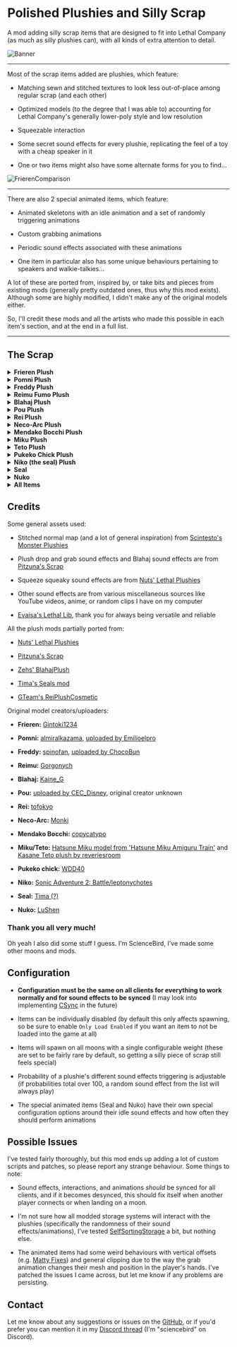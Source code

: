 # Polished Plushies and Silly Scrap

A mod adding silly scrap items that are designed to fit into Lethal Company (as much as silly plushies can), with all kinds of extra attention to detail.

![Banner](https://imgur.com/V6TQPfn.png)

---

Most of the scrap items added are plushies, which feature:

- Matching sewn and stitched textures to look less out-of-place among regular scrap (and each other)

- Optimized models (to the degree that I was able to) accounting for Lethal Company's generally lower-poly style and low resolution

- Squeezable interaction

- Some secret sound effects for every plushie, replicating the feel of a toy with a cheap speaker in it

- One or two items might also have some alternate forms for you to find...

![FrierenComparison](https://imgur.com/zoNaQmS.png)

---

There are also 2 special animated items, which feature:

- Animated skeletons with an idle animation and a set of randomly triggering animations

- Custom grabbing animations

- Periodic sound effects associated with these animations

- One item in particular also has some unique behaviours pertaining to speakers and walkie-talkies...

A lot of these are ported from, inspired by, or take bits and pieces from existing mods (generally pretty outdated ones, thus why this mod exists). Although some are highly modified, I didn't make any of the original models either.

So, I'll credit these mods and all the artists who made this possible in each item's section, and at the end in a full list.

---

## The Scrap

<details>
<summary><b>Frieren Plush</b></summary>

---

![Frieren](https://imgur.com/e5qfJno.png)

> ### A Lethal Company classic: everybody's favourite millennia old adorable mage.

From [Nuts' Lethal Plushies mod(s)](https://thunderstore.io/c/lethal-company/p/Nuts/LethalPlushies/), and more recently it's also featured in [Premium Scraps](https://thunderstore.io/c/lethal-company/p/Zigzag/PremiumScraps/).

Original model by [Gintoki1234](https://sketchfab.com/3d-models/frieren-plushie-209c79c641164b38a81e145b6af3f890).

---

</details>

<details>
<summary><b>Pomni Plush</b></summary>

---

![Pomni](https://imgur.com/gtzWl7m.png)

> ### Internet sensation clown-failure.

From [Nuts' Lethal Plushies mod(s)](https://thunderstore.io/c/lethal-company/p/Nuts/LethalPlushies/).

Original model by [almiralkazama](https://www.deviantart.com/almiralkazama), [uploaded by Emilioelpro](https://sketchfab.com/3d-models/pomni-plushie-1cf8e80aca674c92ab92302868952546).

---

</details>

<details>
<summary><b>Freddy Plush</b></summary>

---

![Freddy](https://imgur.com/WqLWp3U.png)

> ### The beloved mascot of Freddy Fazbear's Pizza.

From [Nuts' Lethal Plushies mod(s)](https://thunderstore.io/c/lethal-company/p/Nuts/LethalPlushies/).

Original model by [spinofan](https://www.deviantart.com/spinofan), [uploaded by ChocoBun](https://sketchfab.com/3d-models/spinofan-freddy-plush-04f51877ba25493d94d05f6086492f37).

---

</details>

<details>
<summary><b>Reimu Fumo Plush</b></summary>

---

![Reimu](https://imgur.com/vGMmDcd.png)

> ### Shrine maiden Reimu Hakurei has been transformed into a highly marketable plush!

From [Nuts' Lethal Plushies mod(s)](https://thunderstore.io/c/lethal-company/p/Nuts/LethalPlushies/).

Original model by [Gorgonych](https://sketchfab.com/3d-models/fumo-reimu-4cb1dec5f8a447079c2fed94bcfdbee4).

---

</details>

<details>
<summary><b>Blahaj Plush</b></summary>

---

![Blahaj](https://imgur.com/wJymrbj.png)

> ### They have lept from the aisles of IKEA into our hearts (and now into Lethal Company).

From [Zehs' BlahajPlush](https://thunderstore.io/c/lethal-company/p/Zehs/BlahajPlush/), [Pitzuna's Scrap](https://thunderstore.io/c/lethal-company/p/Pitzuna/Pitzunas_Scrap/), and many others.

Blahaj's special sound effects are from [Pitzuna's Scrap](https://thunderstore.io/c/lethal-company/p/Pitzuna/Pitzunas_Scrap/) (some model modifications also appear to be done by them).

Original model by [Kaine_G](https://sketchfab.com/3d-models/blahaj-ce981de49111488c81ea646067abe1ec).

---

</details>


<details>
<summary><b>Pou Plush</b></summary>

---

![Pou](https://imgur.com/6XZlGbg.png)

> ### Hiw do i sell him

A different Pou model is featured in [Pitzunas Scrap](https://thunderstore.io/c/lethal-company/p/Pitzuna/Pitzunas_Scrap/).

Original model uploaded by [CEC_Disney](https://sketchfab.com/3d-models/pou-plush-60c9469963b04b3bac8da8d9db213088) (original creator unknown).

---

</details>

<details>
<summary><b>Rei Plush</b></summary>

---

![Rei](https://imgur.com/CDogRYo.png)

> ### Iconic and adored Evangelion character, she looks a little goofy though...

Model also featured as a cosmetic in [GTeam's ReiPlushCosmetic](https://thunderstore.io/c/lethal-company/p/GTeam/ReiPlushCosmetic/).

Original model by [tofokyo](https://sketchfab.com/3d-models/rei-plush-neon-genesis-evangelion-e1f655cae06849e4a4c3c71ffdbfa93c).

---

</details>


<details>
<summary><b>Neco-Arc Plush</b></summary>

---

![Neco-Arc](https://imgur.com/CTY0Tis.png)

> ### Tsukihime/Melty Blood/Type-Moon character known across the internet for their iconic lines.

Original model by [Monki](https://sketchfab.com/3d-models/low-poly-neco-arc-plush-845c62647b7245e5839e5916e6833079).

---

</details>

<details>
<summary><b>Mendako Bocchi Plush</b></summary>

---

![Mendako Bocchi](https://imgur.com/FE7WSD5.png)

> ### Guitarist Hitori Gotou has devolved into the form of a small octopus...

Original model by [copycatypo](https://sketchfab.com/3d-models/bocchi-the-rock-634c4da47a5a445da5cb0e45774b9fa1).

---

</details>

<details>
<summary><b>Miku Plush</b></summary>

---

![Miku](https://imgur.com/Wmo8iC2.png)

> ### Everybody's favourite virtual idol, known around the world, it's Vocaloid Hatsune Miku!

Model based on [the Hatsune Miku model from 'Hatsune Miku Amiguru Train'](https://www.models-resource.com/mobile/hatsunemikuamigurutrain/model/43377/) and [the Kasane Teto plush by reveriesroom](https://sketchfab.com/3d-models/kasane-teto-fatass-plush-bd8157eb42a04161b2628e58dfd2a852).

---

</details>

<details>
<summary><b>Teto Plush</b></summary>

---

![Teto](https://imgur.com/gjCcOQp.png)

> ### fatass...

Model based on [the Kasane Teto plush by reveriesroom](https://sketchfab.com/3d-models/kasane-teto-fatass-plush-bd8157eb42a04161b2628e58dfd2a852) and [the Hatsune Miku model from 'Hatsune Miku Amiguru Train'](https://www.models-resource.com/mobile/hatsunemikuamigurutrain/model/43377/).

---

</details>

<details>
<summary><b>Pukeko Chick Plush</b></summary>

---

![Pukeko chick](https://imgur.com/yMY5Iet.png)

> ### DAMN!!!!!!!!!!!!!!!!

Original model by [WDD40](https://cults3d.com/en/3d-model/art/pukeko-damn-bird).

---

</details>

<details>
<summary><b>Niko (the seal) Plush</b></summary>

---

![Niko](https://imgur.com/tctMMIu.png)

> ### He was forced to be Lethal Company scrap.

Model adapted from [the Sonic Adventure 2: Battle mod by leptonychotes](https://gamebanana.com/mods/378547).

---

</details>

<details>
<summary><b>Seal</b></summary>

---

![Seal](https://imgur.com/27Od7hf.png)
![SealGIFIdle](https://imgur.com/X18dYTf.gif)
![SealGIFAnimations](https://imgur.com/cGdSt9f.gif)

> ### It's so lifelike...

Rework of [Tima's Seals mod](https://thunderstore.io/c/lethal-company/p/Tima/Tima_Seals_mod/) (original model appears to be made by them), with improved and scaled up model, more animations, and more sounds.

---

</details>

<details>
<summary><b>Nuko</b></summary>

---

![Nuko](https://imgur.com/DTxfuyg.png)
![NukoGIFIdle](https://imgur.com/j0m6lHr.gif)
![NukoGIFAnimations](https://imgur.com/7Q6hyrX.gif)

> ### The adorable critter from Girls' Last Tour.

They seem quiet at first, but they seem to interact strangely with electronic devices. Try giving them a speaker...

Original model by [LuShen](https://sketchfab.com/3d-models/girls-last-tours-nuko-4fb7fd44c7ce458d94bb0bc9f635e468).

---

</details>

<details>
<summary><b>All Items</b></summary>

---

![AllScrap1](https://imgur.com/KQDTaZI.png)

---

</details>

## Credits

Some general assets used:

- Stitched normal map (and a lot of general inspiration) from [Scintesto's Monster Plushies](https://thunderstore.io/c/lethal-company/p/Scintesto/Monster_Plushies/)

- Plush drop and grab sound effects and Blahaj sound effects are from [Pitzuna's Scrap](https://thunderstore.io/c/lethal-company/p/Pitzuna/Pitzunas_Scrap/)

- Squeeze squeaky sound effects are from [Nuts' Lethal Plushies](https://thunderstore.io/c/lethal-company/p/Nuts/LethalPlushies/)

- Other sound effects are from various miscellaneous sources like YouTube videos, anime, or random clips I have on my computer

- [Evaisa's Lethal Lib](https://github.com/EvaisaDev/LethalLib), thank you for always being versatile and reliable

All the plush mods partially ported from:

- [Nuts' Lethal Plushies](https://thunderstore.io/c/lethal-company/p/Nuts/LethalPlushies/)

- [Pitzuna's Scrap](https://thunderstore.io/c/lethal-company/p/Pitzuna/Pitzunas_Scrap/)

- [Zehs' BlahajPlush](https://thunderstore.io/c/lethal-company/p/Zehs/BlahajPlush/)

- [Tima's Seals mod](https://thunderstore.io/c/lethal-company/p/Tima/Tima_Seals_mod/)

- [GTeam's ReiPlushCosmetic](https://thunderstore.io/c/lethal-company/p/GTeam/ReiPlushCosmetic/)

Original model creators/uploaders:

- **Frieren:** [Gintoki1234](https://sketchfab.com/3d-models/frieren-plushie-209c79c641164b38a81e145b6af3f890)

- **Pomni:** [almiralkazama](https://www.deviantart.com/almiralkazama), [uploaded by Emilioelpro](https://sketchfab.com/3d-models/pomni-plushie-1cf8e80aca674c92ab92302868952546)

- **Freddy:** [spinofan](https://www.deviantart.com/spinofan), [uploaded by ChocoBun](https://sketchfab.com/3d-models/spinofan-freddy-plush-04f51877ba25493d94d05f6086492f37)

- **Reimu:** [Gorgonych](https://sketchfab.com/3d-models/fumo-reimu-4cb1dec5f8a447079c2fed94bcfdbee4)

- **Blahaj:** [Kaine_G](https://sketchfab.com/3d-models/blahaj-ce981de49111488c81ea646067abe1ec)

- **Pou:** [uploaded by CEC_Disney](https://sketchfab.com/3d-models/pou-plush-60c9469963b04b3bac8da8d9db213088), original creator unknown

- **Rei:** [tofokyo](https://sketchfab.com/3d-models/rei-plush-neon-genesis-evangelion-e1f655cae06849e4a4c3c71ffdbfa93c)

- **Neco-Arc:** [Monki](https://sketchfab.com/3d-models/low-poly-neco-arc-plush-845c62647b7245e5839e5916e6833079)

- **Mendako Bocchi:** [copycatypo](https://sketchfab.com/3d-models/bocchi-the-rock-634c4da47a5a445da5cb0e45774b9fa1)

- **Miku/Teto:** [Hatsune Miku model from 'Hatsune Miku Amiguru Train'](https://www.models-resource.com/mobile/hatsunemikuamigurutrain/model/43377/) and [Kasane Teto plush by reveriesroom](https://sketchfab.com/3d-models/kasane-teto-fatass-plush-bd8157eb42a04161b2628e58dfd2a852)

- **Pukeko chick:** [WDD40](https://cults3d.com/en/3d-model/art/pukeko-damn-bird)

- **Niko:** [Sonic Adventure 2: Battle/leptonychotes](https://gamebanana.com/mods/378547)

- **Seal:** [Tima (?)](https://thunderstore.io/c/lethal-company/p/Tima/Tima_Seals_mod/)

- **Nuko:** [LuShen](https://sketchfab.com/3d-models/girls-last-tours-nuko-4fb7fd44c7ce458d94bb0bc9f635e468)

### Thank you all very much!

Oh yeah I also did some stuff I guess. I'm ScienceBird, I've made some other moons and mods.

## Configuration

- **Configuration must be the same on all clients for everything to work normally and for sound effects to be synced** (I may look into implementing [CSync](https://thunderstore.io/c/lethal-company/p/Sigurd/CSync/) in the future)

- Items can be individually disabled (by default this only affects spawning, so be sure to enable `Only Load Enabled` if you want an item to not be loaded into the game at all)

- Items will spawn on all moons with a single configurable weight (these are set to be fairly rare by default, so getting a silly piece of scrap still feels special)

- Probability of a plushie's different sound effects triggering is adjustable (if probabilities total over 100, a random sound effect from the list will always play)

- The special animated items (Seal and Nuko) have their own special configuration options around their idle sound effects and how often they should perform animations

## Possible Issues

I've tested fairly thoroughly, but this mod ends up adding a lot of custom scripts and patches, so please report any strange behaviour. Some things to note:

- Sound effects, interactions, and animations *should* be synced for all clients, and if it becomes desynced, this should fix itself when another player connects or when landing on a moon.

- I'm not sure how all modded storage systems will interact with the plushies (specifically the randomness of their sound effects/animations), I've tested [SelfSortingStorage](https://thunderstore.io/c/lethal-company/p/Zigzag/SelfSortingStorage/) a bit, but nothing else.

- The animated items had some weird behaviours with vertical offsets (e.g. [Matty Fixes](https://thunderstore.io/c/lethal-company/p/mattymatty/Matty_Fixes/)) and general clipping due to the way the grab animation changes their mesh and position in the player's hands. I've patched the issues I came across, but let me know if any problems are persisting.

## Contact

Let me know about any suggestions or issues on the [GitHub](https://github.com/Science-Bird/ScienceBirdTweaks), or if you'd prefer you can mention it in my [Discord thread](https://discord.com/channels/1168655651455639582/1350616165289951272) (I'm "sciencebird" on Discord).